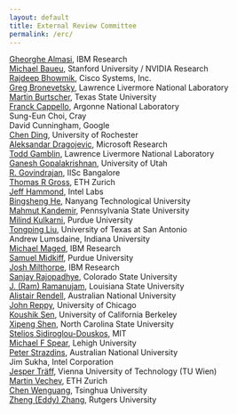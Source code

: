 ```yaml
---
layout: default
title: External Review Committee
permalink: /erc/
---
```

[Gheorghe Almasi](http://researcher.watson.ibm.com/researcher/view.php?person=us-gheorghe), IBM Research  
[Michael Baueu](http://stanford.edu/~mebauer), Stanford University / NVIDIA Research  
[Rajdeep Bhowmik](http://cs.binghamton.edu/~rbhowmik/), Cisco Systems, Inc.  
[Greg Bronevetsky](http://greg.bronevetsky.com/), Lawrence Livermore National Laboratory  
[Martin Burtscher](http://cs.txstate.edu/~burtscher/), Texas State University  
[Franck Cappello](http://www.mcs.anl.gov/person/franck-cappello), Argonne National Laboratory  
Sung-Eun Choi, Cray  
David Cunningham, Google  
[Chen Ding](http://www.cs.rochester.edu/u/cding), University of Rochester  
[Aleksandar Dragojevic](http://research.microsoft.com/en-us/people/alekd/), Microsoft Research  
[Todd Gamblin](http://people.llnl.gov/gamblin2), Lawrence Livermore National Laboratory  
[Ganesh Gopalakrishnan](http://www.cs.utah.edu/~ganesh/), University of Utah  
[R. Govindrajan](http://www.serc.iisc.ernet.in/~govind/), IISc Bangalore  
[Thomas R Gross](http://www.lst.inf.ethz.ch/people/trg.html), ETH Zurich  
[Jeff Hammond](http://jeffhammond.github.io/), Intel Labs  
[Bingsheng He](http://www.ntu.edu.sg/home/bshe/), Nanyang Technological University  
[Mahmut Kandemir](http://www.cse.psu.edu/~kandemir), Pennsylvania State University  
[Milind Kulkarni](https://engineering.purdue.edu/~milind), Purdue University  
[Tongping Liu](http://www.cs.utsa.edu/~tliu), University of Texas at San Antonio  
Andrew Lumsdaine,  Indiana University  
[Michael Maged](http://researcher.watson.ibm.com/researcher/view.php?person=us-magedm), IBM Research  
[Samuel Midkiff](http://engineering.purdue.edu/~smidkiff), Purdue University  
[Josh Milthorpe](http://researcher.watson.ibm.com/researcher/view.php?person=us-jjmiltho), IBM Research  
[Sanjay Rajopadhye](http://www.cs.colostate.edu/~svr), Colorado State University  
[J. (Ram) Ramanujam](http://www.ece.lsu.edu/jxr/jxr.html), Louisiana State University  
[Alistair Rendell](http://cs.anu.edu.au/~Alistair.Rendell/), Australian National University  
[John Reppy](http://people.cs.uchicago.edu/~jhr/), University of Chicago  
[ Koushik Sen](http://srl.cs.berkeley.edu/~ksen/doku.php?id=), University of California Berkeley  
[Xipeng Shen](http://people.engr.ncsu.edu/xshen5/), North Carolina State University  
[Stelios Sidiroglou-Douskos](http://people.csail.mit.edu/stelios/), MIT  
[Michael F Spear](http://www.cse.lehigh.edu/~spear), Lehigh University  
[Peter Strazdins](http://users.cecs.anu.edu.au/~peter/), Australian National University  
Jim Sukha,  Intel Corporation  
[Jesper Träff](http://www.par.tuwien.ac.at), Vienna University of Technology (TU Wien)  
[Martin Vechev](http://www.srl.inf.ethz.ch/vechev.php), ETH Zurich  
[Chen Wenguang](http://hpc.cs.tsinghua.edu.cn/research/cluster/cwg.html), Tsinghua University  
[Zheng (Eddy) Zhang](http://www.cs.rutgers.edu/~zz124), Rutgers University  
